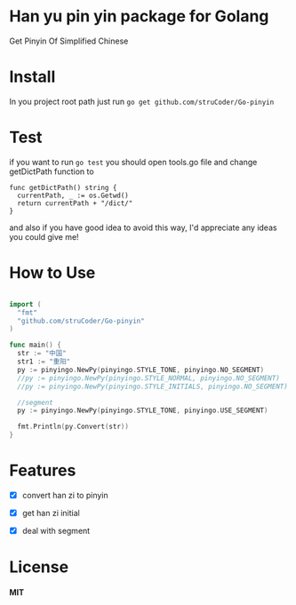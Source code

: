 Han yu pin yin package for Golang
==================================

Get Pinyin Of Simplified Chinese

Install
========

In you project root path just run `go get github.com/struCoder/Go-pinyin`


Test
====
if you want to run `go test` you should open tools.go file and change getDictPath function to
```golang
func getDictPath() string {
  currentPath, _ := os.Getwd()
  return currentPath + "/dict/"
}

```

and also if you have good idea to avoid this way, I'd appreciate any ideas you could give me!


How to Use
===========
```go

import (
  "fmt"
  "github.com/struCoder/Go-pinyin"
)

func main() {
  str := "中国"
  str1 := "重阳"
  py := pinyingo.NewPy(pinyingo.STYLE_TONE, pinyingo.NO_SEGMENT)       //string with tone        -> 中国: ["zhōng", "guó"]
  //py := pinyingo.NewPy(pinyingo.STYLE_NORMAL, pinyingo.NO_SEGMENT)   //string without tone     -> 中国: ["zhong", "guo"]
  //py := pinyingo.NewPy(pinyingo.STYLE_INITIALS, pinyingo.NO_SEGMENT) // get initials of string -> 中国: ["zh", "g"]

  //segment
  py := pinyingo.NewPy(pinyingo.STYLE_TONE, pinyingo.USE_SEGMENT)       //string with tone        -> 中国: ["chóng", "yáng"]

  fmt.Println(py.Convert(str))
}

```

Features
====
-  [x] convert han zi to pinyin
-  [x] get han zi initial
-  [x] deal with segment


License
========
#### MIT
